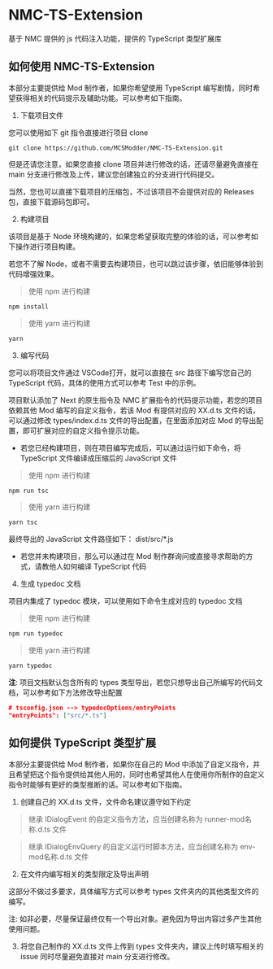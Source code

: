 # NMC-TS-Extension

基于 NMC 提供的 js 代码注入功能，提供的 TypeScript 类型扩展库

## 如何使用 NMC-TS-Extension

本部分主要提供给 Mod 制作者，如果你希望使用 TypeScript 编写剧情，同时希望获得相关的代码提示及辅助功能。可以参考如下指南。

1. 下载项目文件

您可以使用如下 git 指令直接进行项目 clone 

```git
git clone https://github.com/MCSModder/NMC-TS-Extension.git
```

但是还请您注意，如果您直接 clone 项目并进行修改的话，还请尽量避免直接在 main 分支进行修改及上传，建议您创建独立的分支进行代码提交。

当然，您也可以直接下载项目的压缩包，不过该项目不会提供对应的 Releases 包，直接下载源码包即可。

2. 构建项目

该项目是基于 Node 环境构建的，如果您希望获取完整的体验的话，可以参考如下操作进行项目构建。

若您不了解 Node，或者不需要去构建项目，也可以跳过该步骤，依旧能够体验到代码增强效果。

> 使用 npm 进行构建

```sh
npm install
```

> 使用 yarn 进行构建

```sh
yarn
```

3. 编写代码

您可以将项目文件通过 VSCode打开，就可以直接在 src 路径下编写您自己的 TypeScript 代码，具体的使用方式可以参考 Test 中的示例。

项目默认添加了 Next 的原生指令及 NMC 扩展指令的代码提示功能，若您的项目依赖其他 Mod 编写的自定义指令，若该 Mod 有提供对应的 XX.d.ts 文件的话，可以通过修改 types/index.d.ts 文件的导出配置，在里面添加对应 Mod 的导出配置，即可扩展对应的自定义指令提示功能。

- 若您已经构建项目，则在项目编写完成后，可以通过运行如下命令，将 TypeScript 文件编译成压缩后的 JavaScript 文件

> 使用 npm 进行构建

```sh
npm run tsc
```

> 使用 yarn 进行构建

```sh
yarn tsc
```

最终导出的 JavaScript 文件路径如下： dist/src/*.js

- 若您并未构建项目，那么可以通过在 Mod 制作群询问或直接寻求帮助的方式，请教他人如何编译 TypeScript 代码

4. 生成 typedoc 文档

项目内集成了 typedoc 模块，可以使用如下命令生成对应的 typedoc 文档

> 使用 npm 进行构建

```sh
npm run typedoc
```

> 使用 yarn 进行构建

```sh
yarn typedoc
```

**注**: 项目文档默认包含所有的 types 类型导出，若您只想导出自己所编写的代码文档，可以参考如下方法修改导出配置

```json
# tsconfig.json --> typedocOptions/entryPoints
"entryPoints": ["src/*.ts"]
```

## 如何提供 TypeScript 类型扩展

本部分主要提供给 Mod 制作者，如果你在自己的 Mod 中添加了自定义指令，并且希望把这个指令提供给其他人用的，同时也希望其他人在使用你所制作的自定义指令时能够有更好的类型推断的话。可以参考如下指南。

1. 创建自己的 XX.d.ts 文件，文件命名建议遵守如下约定

> 继承 IDialogEvent 的自定义指令方法，应当创建名称为 runner-mod名称.d.ts 文件

> 继承 IDialogEnvQuery 的自定义运行时脚本方法，应当创建名称为 env-mod名称.d.ts 文件

2. 在文件内编写相关的类型限定及导出声明

这部分不做过多要求，具体编写方式可以参考 types 文件夹内的其他类型文件的编写。

注: 如非必要，尽量保证最终仅有一个导出对象。避免因为导出内容过多产生其他使用问题。

3. 将您自己制作的 XX.d.ts 文件上传到 types 文件夹内，建议上传时填写相关的 issue 同时尽量避免直接对 main 分支进行修改。
